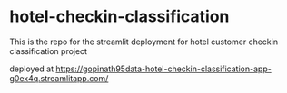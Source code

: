 # hotel-checkin-classification

This is the repo for the streamlit deployment for hotel customer checkin classification project 

deployed at https://gopinath95data-hotel-checkin-classification-app-g0ex4q.streamlitapp.com/
